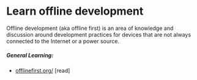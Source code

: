 # Learn offline development

Offline development (aka offline first) is an area of knowledge and discussion around development practices for devices that are not always connected to the Internet or a power source.

##### General Learning:

* [offlinefirst.org/](https://www.codecademy.com/courses/learn-the-command-line) [read]





















 






